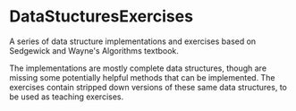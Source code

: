 # DataStucturesExercises
A series of data structure implementations and exercises based on Sedgewick and Wayne's Algorithms textbook.

The implementations are mostly complete data structures, though are missing some potentially
helpful methods that can be implemented. The exercises contain stripped down versions of these
same data structures, to be used as teaching exercises. 
